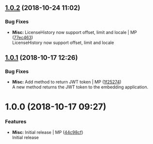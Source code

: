 <a name="1.0.2"></a>
## [1.0.2](https://github.com/mmpro/ac-adobeio/compare/v1.0.1...v1.0.2) (2018-10-24 11:02)


### Bug Fixes

* **Misc:** LicenseHistory now support offset, limit and locale | MP ([77ec463](https://github.com/mmpro/ac-adobeio/commit/77ec463))    
  LicenseHistory now support offset, limit and locale



<a name="1.0.1"></a>
## [1.0.1](https://github.com/mmpro/ac-adobeio/compare/v1.0.0...v1.0.1) (2018-10-17 12:26)


### Bug Fixes

* **Misc:** Add method to return JWT token | MP ([1f25274](https://github.com/mmpro/ac-adobeio/commit/1f25274))    
  A new method returns the JWT token to the embedding application.



<a name="1.0.0"></a>
# 1.0.0 (2018-10-17 09:27)


### Features

* **Misc:** Initial release | MP ([44c98cf](https://github.com/mmpro/ac-adobeio/commit/44c98cf))    
  Initial release



